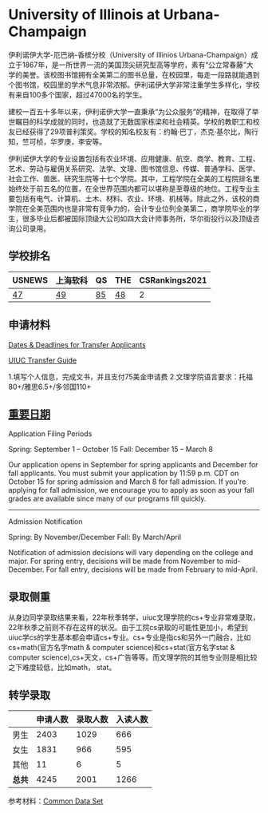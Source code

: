 # University of Illinois at Urbana-Champaign

伊利诺伊大学-厄巴纳-香槟分校（University of Illinios Urbana-Champaign）成立于1867年，是一所世界一流的美国顶尖研究型高等学府，素有“公立常春藤”大学的美誉。该校图书馆拥有全美第二的图书总量，在校园里，每走一段路就能遇到个图书馆，校园里的学术气息非常浓郁。伊利诺伊大学非常注重学生多样化，学校有来自100多个国家，超过47000名的学生。

建校一百五十多年以来，伊利诺伊大学一直秉承“为公众服务”的精神，在取得了举世瞩目的科学成就的同时，也造就了无数国家栋梁和社会精英。学校的教职工和校友已经获得了29项普利策奖。学校的知名校友有：约翰·巴丁，杰克·基尔比，陶行知，竺可桢，华罗庚，李安等。

伊利诺伊大学的专业设置包括有农业环境、应用健康、航空、商学、教育、工程、艺术、劳动与雇佣关系研究、法学、文理、图书馆信息、传媒、普通学科、医学、社会工作、兽医、研究生院等十七个学院。其中，工程学院在全美的工程院排名里始终处于前五名的位置，在全世界范围内都可以堪称是至尊级的地位。工程专业主要包括有电气、计算机、土木、材料、农业、环境、机械等。除此之外，该校的商学院在全美范围内也是非常有竞争力的，会计专业位列全美第二，商学院毕业的学生，很多毕业后都被国际顶级大公司如四大会计师事务所，华尔街投行以及顶级咨询公司录用。

## 学校排名

| USNEWS | 上海软科 | QS | THE | CSRankings2021 |
| --- | --- | --- | --- | ---|
| [47](https://www.usnews.com/best-colleges/university-of-illinois-urbanachampaign-1775) | [49](https://www.shanghairanking.com/institution/university-of-illinois-at-urbana-champaign) | [85](https://www.topuniversities.com/universities/university-illinois-urbana-champaign) | [48](https://www.timeshighereducation.com/world-university-rankings/university-illinois-urbana-champaign) | 2 |

## 申请材料

[Dates & Deadlines for Transfer Applicants](https://www.admissions.illinois.edu/apply/transfer/process)

[UIUC Transfer Guide](https://blog.admissions.illinois.edu/how-to-transfer-to-illinois/)

1.填写个人信息，完成文书，并且支付75美金申请费
2.文理学院语言要求：托福80+/雅思6.5+/多邻国110+

## [重要日期](https://www.admissions.illinois.edu/apply/transfer/dates)

Application Filing Periods

Spring: September 1 – October 15
Fall: December 15 – March 8

Our application opens in September for spring applicants and December for fall applicants. You must submit your application by 11:59 p.m. CDT on October 15 for spring admission and March 8 for fall admission. If you're applying for fall admission, we encourage you to apply as soon as your fall grades are available since many of our programs fill quickly.

***

Admission Notification

Spring: By November/December
Fall: By March/April

Notification of admission decisions will vary depending on the college and major. For spring entry, decisions will be made from November to mid-December. For fall entry, decisions will be made from February to mid-April.

## 录取侧重

从身边同学录取结果来看，22年秋季转学，uiuc文理学院的cs+专业非常难录取，22年秋季之前则不存在这样的状况。由于工院cs录取的可能性更加小，希望到uiuc学cs的学生基本都会申请cs+专业。cs+专业是指cs和另外一门融合，比如cs+math(官方名字math & computer science)和cs+stat(官方名字stat & computer science),cs+天文，cs+广告等等。而文理学院的其他专业则是相比较之下难度较低，比如math， stat。

## 转学录取

| | 申请人数 | 录取人数 | 入读人数 |
|---|---|---|---|
| 男生 | 2403 | 1029 | 666 |
| 女生 | 1831 | 966 | 595 |
| 其他 | 11 | 6 | 5 |
| **总共** | 4245 | 2001 | 1266 |

参考材料：[Common Data Set]([https://www.dmi.illinois.edu/stuenr/#CDS])
